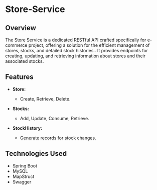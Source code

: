 # Store-Service

## Overview
The Store Service is a dedicated RESTful API crafted specifically for e-commerce project, offering a solution for the efficient management of stores, stocks, and detailed stock histories.. It provides endpoints for creating, updating, and retrieving information about stores and their associated stocks.

## Features

- **Store:**
  - Create, Retrieve, Delete.
  
- **Stocks:**
  - Add, Update, Consume, Retrieve.

- **StockHistory:**
  - Generate records for stock changes.

## Technologies Used

- Spring Boot
- MySQL
- MapStruct
- Swagger 
